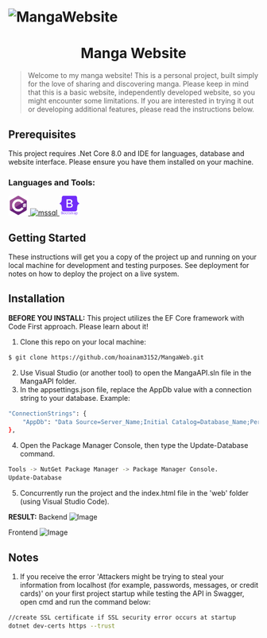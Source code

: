 # ![MangaWebsite](https://github.com/user-attachments/assets/b33d19f8-a1d4-4256-a5f3-0f56f137a323)

<h1 align="center"> Manga Website </h1>

> Welcome to my manga website! This is a personal project, built simply for the love of sharing and discovering manga. Please keep in mind that this is a basic website, independently developed website, so you might encounter some limitations. If you are interested in trying it out or developing additional features, please read the instructions below.

## Prerequisites
This project requires .Net Core 8.0 and IDE for languages, database and website interface. Please ensure you have them installed on your machine.

<h3 align="left">Languages and Tools:</h3>
<p align="left"> 
  <a href="https://www.w3schools.com/cs/" target="_blank" rel="noreferrer"> <img src="https://raw.githubusercontent.com/devicons/devicon/master/icons/csharp/csharp-original.svg" alt="csharp" width="40" height="40"/> </a> 
  <a href="https://www.microsoft.com/en-us/sql-server" target="_blank" rel="noreferrer"> <img src="https://www.svgrepo.com/show/303229/microsoft-sql-server-logo.svg" alt="mssql" width="40" height="40"/> </a> 
  <a href="https://getbootstrap.com" target="_blank" rel="noreferrer"> <img src="https://raw.githubusercontent.com/devicons/devicon/master/icons/bootstrap/bootstrap-plain-wordmark.svg" alt="bootstrap" width="40" height="40"/> </a> 
</p>

## Getting Started
These instructions will get you a copy of the project up and running on your local machine for development and testing purposes. See deployment for notes on how to deploy the project on a live system.

## Installation
**BEFORE YOU INSTALL:** This project utilizes the EF Core framework with Code First approach. Please learn about it!
1. Clone this repo on your local machine:
```sh
$ git clone https://github.com/hoainam3152/MangaWeb.git
```
2. Use Visual Studio (or another tool) to open the MangaAPI.sln file in the MangaAPI folder.
3. In the appsettings.json file, replace the AppDb value with a connection string to your database.
Example:
```sh
"ConnectionStrings": {
    "AppDb": "Data Source=Server_Name;Initial Catalog=Database_Name;Persist Security Info=True;User ID=sa;Password=123;Encrypt=True;Trust Server Certificate=True"
},
```
4. Open the Package Manager Console, then type the Update-Database command.
```sh
Tools -> NutGet Package Manager -> Package Manager Console.
Update-Database
```
5. Concurrently run the project and the index.html file in the 'web' folder (using Visual Studio Code).

**RESULT:**
Backend
![Image](https://github.com/user-attachments/assets/a19dfda9-c3ad-4ddc-bfe7-f04b1dd3c579)

Frontend
![Image](https://github.com/user-attachments/assets/b33d19f8-a1d4-4256-a5f3-0f56f137a323)

## Notes ##
1. If you receive the error 'Attackers might be trying to steal your information from localhost (for example, passwords, messages, or credit cards)' on your first project startup while testing the API in Swagger, open cmd and run the command below:
```sh
//create SSL certificate if SSL security error occurs at startup
dotnet dev-certs https --trust
```
